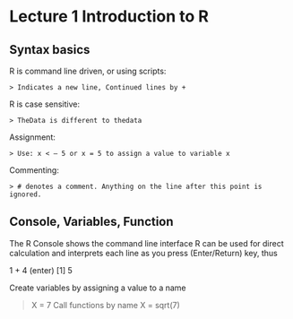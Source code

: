 # Lecture 1 Introduction to R

## Syntax basics

  R is command line driven, or using scripts:

    > Indicates a new line, Continued lines by +

  R is case sensitive:

    > TheData is different to thedata

  Assignment:

    > Use: x < – 5 or x = 5 to assign a value to variable x

  Commenting:

    > # denotes a comment. Anything on the line after this point is ignored.

## Console, Variables, Function

The R Console shows the command line interface
R can be used for direct calculation and interprets
each line as you press (Enter/Return) key, thus

  1 + 4 (enter)
    [1] 5

Create variables by assigning a value to a name
> X = 7
Call functions by name
> X = sqrt(7)